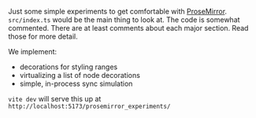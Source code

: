 Just some simple experiments to get comfortable with [ProseMirror](https://prosemirror.net).
`src/index.ts` would be the main thing to look at. The code is somewhat commented.
There are at least comments about each major section. Read those for more detail.

We implement:

- decorations for styling ranges
- virtualizing a list of node decorations
- simple, in-process sync simulation

`vite dev` will serve this up at `http://localhost:5173/prosemirror_experiments/`